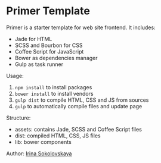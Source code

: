 # Primer Template

Primer is a starter template for web site frontend. It includes:

- Jade for HTML
- SCSS and Bourbon for CSS
- Coffee Script for JavaScript
- Bower as dependencies manager
- Gulp as task runner

Usage:

1. `npm install` to install packages
1. `bower install` to install vendors
1. `gulp dist` to compile HTML, CSS and JS from sources
1. `gulp` to automatically compile files and update page

Structure:

- assets: contains Jade, SCSS and Coffee Script files
- dist: compiled HTML, CSS, JS files
- lib: bower components

Author: [Irina Sokolovskaya](http://github.com/ierhyna)
